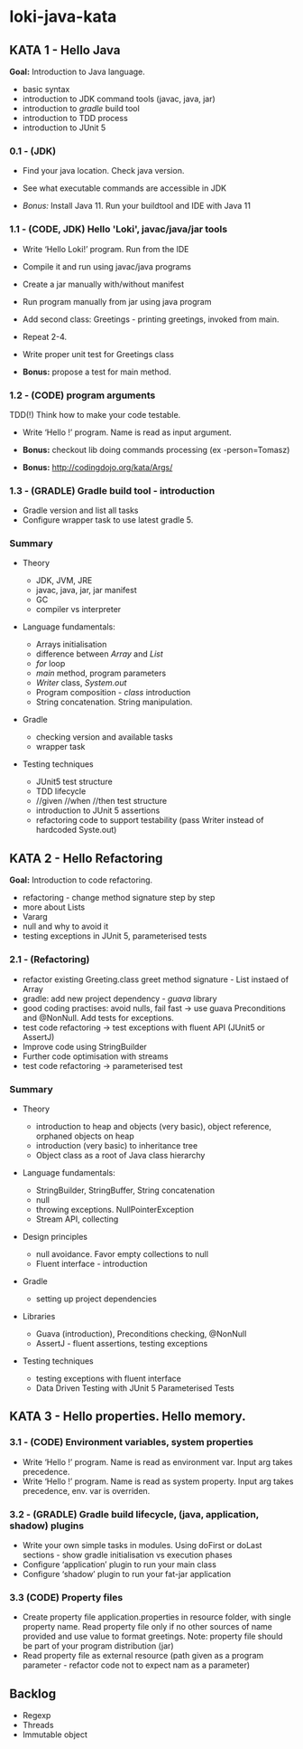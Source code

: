 # loki-java-kata

## KATA 1 - Hello Java

**Goal:** Introduction to Java language.

- basic syntax
- introduction to JDK command tools (javac, java, jar)
- introduction to *gradle* build tool
- introduction to TDD process
- introduction to JUnit 5

### 0.1 - (JDK)
* Find your java location. Check java version.
* See what executable commands are accessible in JDK

* *Bonus:* Install Java 11. Run your buildtool and IDE with Java 11

### 1.1 -  (CODE, JDK) Hello 'Loki', javac/java/jar tools
* Write ‘Hello Loki!’ program. Run from the IDE
* Compile it and run using javac/java programs
* Create a jar manually with/without manifest
* Run program manually from jar using java program
* Add second class: Greetings - printing greetings, invoked from main.
* Repeat 2-4.
* Write proper unit test for Greetings class

* **Bonus:** propose a test for main method.

### 1.2 - (CODE) program arguments

TDD(!) Think how to make your code testable.

* Write ‘Hello <NAME>!’ program. Name is read as input argument.

* **Bonus:** checkout lib doing commands processing (ex -person=Tomasz)
* **Bonus:** http://codingdojo.org/kata/Args/ 

### 1.3 - (GRADLE) Gradle build tool - introduction

* Gradle version and list all tasks
* Configure wrapper task to use latest gradle 5.


### Summary

- Theory
  - JDK, JVM, JRE
  - javac, java, jar, jar manifest
  - GC
  - compiler vs interpreter

- Language fundamentals:
  - Arrays initialisation
  - difference between *Array* and *List*
  - *for* loop
  - *main* method, program parameters
  - *Writer* class, *System.out*
  - Program composition - *class* introduction
  - String concatenation. String manipulation.
  
- Gradle
  - checking version and available tasks
  - wrapper task

- Testing techniques
  - JUnit5 test structure
  - TDD lifecycle
  - //given //when //then test structure
  - introduction to JUnit 5 assertions
  - refactoring code to support testability (pass Writer instead of hardcoded Syste.out)

## KATA 2 - Hello Refactoring

**Goal:** Introduction to code refactoring.

- refactoring - change method signature step by step
- more about Lists
- Vararg
- null and why to avoid it
- testing exceptions in JUnit 5, parameterised tests

### 2.1 - (Refactoring)

* refactor existing Greeting.class greet method signature - List instaed of Array
* gradle: add new project dependency - *guava* library
* good coding practises: avoid nulls, fail fast -> use guava Preconditions and @NonNull. Add tests for exceptions.
* test code refactoring -> test exceptions with fluent API (JUnit5 or AssertJ)
* Improve code using StringBuilder
* Further code optimisation with streams
* test code refactoring -> parameterised test

### Summary

- Theory
  - introduction to heap and objects (very basic), object reference, orphaned objects on heap
  - introduction (very basic) to inheritance tree
  - Object class as a root of Java class hierarchy

- Language fundamentals:
  - StringBuilder, StringBuffer, String concatenation
  - null
  - throwing exceptions. NullPointerException
  - Stream API, collecting
  
- Design principles
  - null avoidance. Favor empty collections to null
  - Fluent interface - introduction
  
- Gradle
  - setting up project dependencies
  
- Libraries
  - Guava (introduction), Preconditions checking, @NonNull
  - AssertJ - fluent assertions, testing exceptions  

- Testing techniques
  - testing exceptions with fluent interface
  - Data Driven Testing with JUnit 5 Parameterised Tests
  
## KATA 3 - Hello properties. Hello memory.

### 3.1 - (CODE) Environment variables, system properties

* Write ‘Hello <NAME>!’ program. Name is read as environment var. Input arg takes precedence.
* Write ‘Hello <NAME>!’ program. Name is read as system property. Input arg takes precedence, env. var is overriden.

### 3.2 - (GRADLE) Gradle build lifecycle, (java, application, shadow) plugins

* Write your own simple tasks in modules. Using doFirst or doLast sections - show gradle initialisation vs execution phases
* Configure ‘application’ plugin to run your main class
* Configure ‘shadow’ plugin to run your fat-jar application

### 3.3 (CODE) Property files

* Create property file application.properties in resource folder, with single property name. Read property file only if no other sources of name provided and use value to format greetings. Note: property file should be part of your program distribution (jar) 
* Read property file as external resource (path given as a program parameter - refactor code not to expect nam as a parameter)

## Backlog

- Regexp
- Threads
- Immutable object

